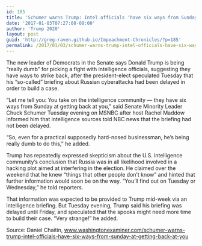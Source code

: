 ```yaml
---
id: 185
title: 'Schumer warns Trump: Intel officials ‘have six ways from Sunday at getting back at you’'
date: '2017-01-03T07:27:00-08:00'
author: 'Trump 2020'
layout: post
guid: 'http://greg-raven.github.io/Impeachment-Chronicles/?p=185'
permalink: /2017/01/03/schumer-warns-trump-intel-officials-have-six-ways-from-sunday-at-getting-back-at-you/
---
```


The new leader of Democrats in the Senate says Donald Trump is being “really dumb” for picking a fight with intelligence officials, suggesting they have ways to strike back, after the president-elect speculated Tuesday that his “so-called” briefing about Russian cyberattacks had been delayed in order to build a case.

“Let me tell you: You take on the intelligence community — they have six ways from Sunday at getting back at you,” said Senate Minority Leader Chuck Schumer Tuesday evening on MSNBC after host Rachel Maddow informed him that intelligence sources told NBC news that the briefing had not been delayed.

“So, even for a practical supposedly hard-nosed businessman, he’s being really dumb to do this,” he added.

Trump has repeatedly expressed skepticism about the U.S. intelligence community’s conclusion that Russia was in all likelihood involved in a hacking plot aimed at interfering in the election. He claimed over the weekend that he knew “things that other people don’t know” and hinted that further information would soon be on the way. “You’ll find out on Tuesday or Wednesday,” he told reporters.

That information was expected to be provided to Trump mid-week via an intelligence briefing. But Tuesday evening, Trump said his briefing was delayed until Friday, and speculated that the spooks might need more time to build their case. “Very strange!” he added.

Source: Daniel Chaitin, www.washingtonexaminer.com/schumer-warns-trump-intel-officials-have-six-ways-from-sunday-at-getting-back-at-you